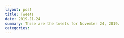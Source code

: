 ```yaml
---
layout: post
title: Tweets
date: 2019-11-24
summary: These are the tweets for November 24, 2019.
categories:
---
```


